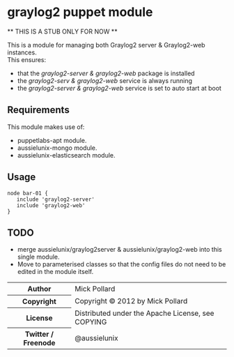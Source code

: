 # graylog2 puppet module

** THIS IS A STUB ONLY FOR NOW **

This is a module for managing both Graylog2 server & Graylog2-web instances.  
This ensures:

* that the _graylog2-server & graylog2-web_ package is installed
* the _graylog2-serv & graylog2-web_ service is always running
* the _graylog2-server & graylog2-web_ service is set to auto start at boot

## Requirements

This module makes use of:

* puppetlabs-apt module.  
* aussielunix-mongo module.  
* aussielunix-elasticsearch module.  

## Usage

    node bar-01 {
       include 'graylog2-server'
       include 'graylog2-web'
    }

## TODO

* merge aussielunix/graylog2server  & aussielunix/graylog2-web into this single
  module.  
* Move to parameterised classes so that the config files do not need to be edited
  in the module itself.  

<table>
  <tr>
    <th>Author</th><td>Mick Pollard</td>
  </tr>
  <tr>
    <th>Copyright</th><td>Copyright © 2012 by Mick Pollard</td>
  </tr>
  <tr>
    <th>License</th><td>Distributed under the Apache License, see COPYING</td>
  </tr>
  <tr>
    <th>Twitter / Freenode</th><td>@aussielunix</td>
  </tr>
</table>
